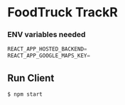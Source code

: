 # FoodTruck TrackR

### ENV variables needed

```js
REACT_APP_HOSTED_BACKEND=
REACT_APP_GOOGLE_MAPS_KEY=
```

## Run Client

```js
$ npm start
```
